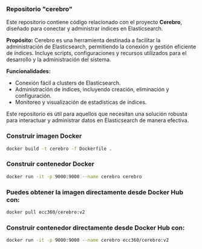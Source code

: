 ### Repositorio "cerebro"

Este repositorio contiene código relacionado con el proyecto **Cerebro**, diseñado para conectar y administrar índices en Elasticsearch.

**Propósito:**
Cerebro es una herramienta destinada a facilitar la administración de Elasticsearch, permitiendo la conexión y gestión eficiente de índices. Incluye scripts, configuraciones y recursos utilizados para el desarrollo y la administración del sistema.

**Funcionalidades:**
- Conexión fácil a clusters de Elasticsearch.
- Administración de índices, incluyendo creación, eliminación y configuración.
- Monitoreo y visualización de estadísticas de índices.

Este repositorio es útil para aquellos que necesitan una solución robusta para interactuar y administrar datos en Elasticsearch de manera efectiva.

### Construir imagen Docker
```bash
docker build -t cerebro -f Dockerfile .
```
### Construir contenedor Docker
```bash
docker run -it -p 9000:9000 --name cerebro cerebro
```
### Puedes obtener la imagen directamente desde Docker Hub con:
```bash
docker pull ecc360/cerebro:v2
```
### Construir contenedor directamente desde Docker Hub con:
```bash
docker run -it -p 9000:9000 --name cerebro ecc360/cerebro:v2
```
